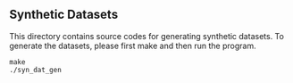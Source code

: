 ## Synthetic Datasets
This directory contains source codes for generating synthetic datasets. To generate the datasets, please first make and then run the program.
```
make
./syn_dat_gen
```
